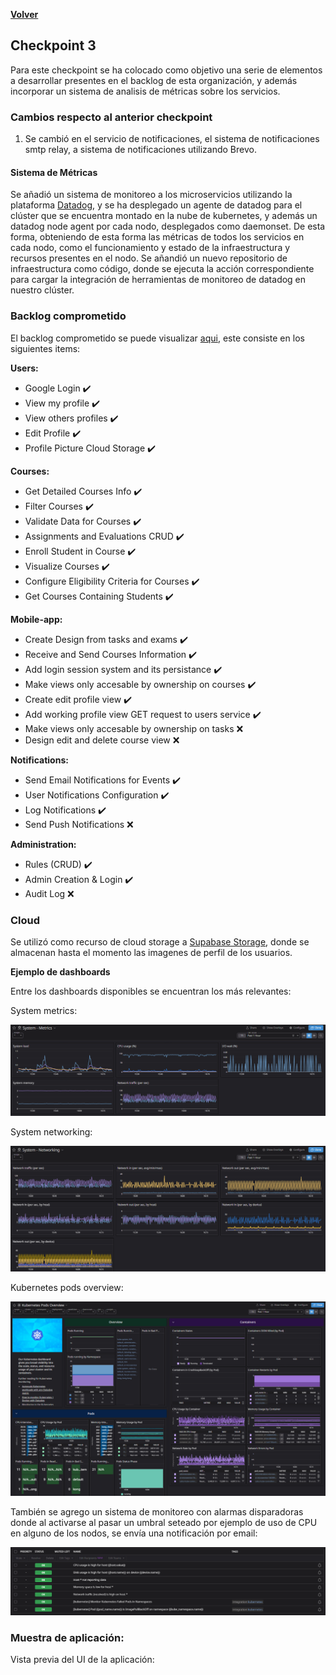 [**Volver**](../README.md)

## Checkpoint 3

Para este checkpoint se ha colocado como objetivo una serie de elementos a desarrollar presentes en el backlog de esta organización, y además incorporar un sistema de analisis de métricas sobre los servicios.

### Cambios respecto al anterior checkpoint

1. Se cambió en  el servicio de notificaciones, el sistema de notificaciones smtp relay, a sistema de notificaciones utilizando Brevo.

#### Sistema de Métricas

Se añadió un sistema de monitoreo a los microservicios utilizando la plataforma [Datadog](https://www.datadoghq.com/), y se ha desplegado un agente de datadog para el clúster que se encuentra montado en la nube de kubernetes, y además un datadog node agent por cada nodo, desplegados como daemonset.
De esta forma, obteniendo de esta forma las métricas de todos los servicios en cada nodo, como el funcionamiento y estado de la infraestructura y recursos presentes en el nodo.
Se añandió un nuevo repositorio de infraestructura como código, donde se ejecuta la acción correspondiente para cargar la integración de herramientas de monitoreo de datadog en nuestro clúster.

### Backlog comprometido

El backlog comprometido se puede visualizar [aqui](https://github.com/orgs/ClassConnect-org/projects/1/views/3), este consiste en los siguientes items:

**Users:**

- Google Login ✔️
- View my profile  ✔️
- View others profiles ✔️
- Edit Profile ✔️
- Profile Picture Cloud Storage ✔️
  
**Courses:**

- Get Detailed Courses Info ✔️
- Filter Courses ✔️
- Validate Data for Courses  ✔️
- Assignments and Evaluations CRUD ✔️
- Enroll Student in Course  ✔️
- Visualize Courses ✔️
- Configure Eligibility Criteria for Courses ✔️
- Get Courses Containing Students ✔️
  
**Mobile-app:**

- Create Design from tasks and exams ✔️
- Receive and Send Courses Information ✔️
- Add login session system and its persistance ✔️
- Make views only accesable by ownership on courses  ✔️
- Create edit profile view ✔️
- Add working profile view GET request to users service ✔️
- Make views only accesable by ownership on tasks ❌
- Design edit and delete course view ❌

**Notifications:**

- Send Email Notifications for Events  ✔️
- User Notifications Configuration ✔️
- Log Notifications  ✔️
- Send Push Notifications ❌

**Administration:**

- Rules (CRUD)  ✔️
- Admin Creation & Login ✔️
- Audit Log ❌

### Cloud

Se utilizó como recurso de cloud storage a [Supabase Storage](https://supabase.com/docs/guides/storage), donde se almacenan hasta el momento las imagenes de perfil de los usuarios.


**Ejemplo de dashboards**

Entre los dashboards disponibles se encuentran los más relevantes:

System metrics:


![system metrics](../img/system_metrics.png)


System networking: 

![system networking](../img/system_networking.png)


Kubernetes pods overview:


![kubernetes pods overview](../img/kube_pods.png)


También se agrego un sistema de monitoreo con alarmas disparadoras donde al activarse al pasar un umbral seteado por ejemplo de uso de CPU en alguno de los nodos, se envía una notificación por email:

![monitor](../img/monitor.png)

### Muestra de aplicación:

Vista previa del UI de la aplicación:


